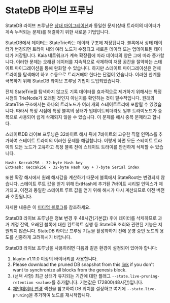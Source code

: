 # StateDB 라이브 프루닝

StateDB 라이브 프루닝은 [상태 마이그레이션](state-migration.md)과 동일한 문제(상태 트라이의 데이터가 계속 누적되는 문제)를 해결하기 위한 새로운 기법입니다.

StateDB에서 데이터는 StateTrie라는 데이터 구조에 저장됩니다. 블록에서 상태 데이터가 변경되면 트라이 내의 여러 노드가 수정되고 새로운 데이터 또는 업데이트된 데이터가 저장됩니다. Kaia 네트워크가 계속 확장됨에 따라 데이터의 양은 그에 따라 증가합니다. 이러한 문제는 오래된 데이터를 지속적으로 삭제하여 저장 공간을 절약하는 스테이트 마이그레이션을 통해 완화할 수 있습니다. 하지만 스테이트 마이그레이션은 전체 트라이를 탐색해야 하고 수동으로 트리거해야 한다는 단점이 있습니다. 이러한 한계를 극복하기 위해 StateDB 라이브 프루닝 기법이 도입되었습니다.

전체 StateTrie를 탐색하지 않고도 기록 데이터를 효과적으로 제거하기 위해서는 특정 시점의 TrieNode가 오래된 것인지 아닌지를 확인하는 것이 필수적입니다. 원래의 StateTrie 구조에서는 하나의 트리노드가 여러 개의 스테이트트리에 포함될 수 있었습니다. 따라서 특정 시점에 특정 블록의 상태가 업데이트되더라도 일부 트라이노드가 중복으로 사용되어 쉽게 삭제되지 않을 수 있습니다. 이 문제를 해시 중복 문제라고 합니다.

스테이트DB 라이브 프루닝은 32바이트 해시 뒤에 7바이트의 고유한 직렬 인덱스를 추가하여 스테이트 트라이의 이러한 문제를 해결합니다. 이렇게 하면 모든 스테이트 트라이의 모든 노드가 고유하고 특정 블록 전에 스테이트 트라이를 안전하게 삭제할 수 있습니다.

```
Hash: Keccak256 - 32-byte Hash key
ExtHash: Keccak256 - 32-byte Hash Key + 7-byte Serial index
```

또한 확장 해시에서 원래 해시값을 계산하기 때문에 블록에서 StateRoot는 변경되지 않습니다. 스테이트 루트 값을 얻기 위해 ExtHash에 추가된 7바이트 시리얼 인덱스가 제거되고, 이전과 동일한 스테이트 루트 값을 얻기 위해 해시가 다시 계산되므로 이전 버전과 호환됩니다.

자세한 내용은 이 [미디엄 블로그](https://medium.com/klaytn/strong-efficient-management-of-blockchain-data-capacity-with-statedb-live-pruning-strong-6aaa09b05f91)를 참조하세요.

StateDB 라이브 프루닝은 정보 변경 후 48시간(기본값) 후에 데이터를 삭제하므로 과거 계정 잔액, 오래된 블록에 대한 컨트랙트 실행 등 StateDB 조회와 관련된 기능은 지원되지 않습니다. StateDB 라이브 프루닝 기능을 활성화하기 전에 운영 중인 노드의 용도를 신중하게 고려하시기 바랍니다.

StateDB 라이브 프루닝을 사용하려면 다음과 같은 환경이 설정되어 있어야 합니다:

1. klaytn v1.11.0 이상의 바이너리를 사용합니다.
2. Please download the pruned DB snapshot from this [link](https://packages.klaytn.net/cypress/pruning-chaindata/) if you don't want to synchronize all blocks from the genesis block.
3. (선택 사항) 최근 상태가 유지되는 기간에 대한 플래그 `--state.live-pruning-retention <value>`를 추가합니다. 기본값은 172800(48시간)입니다.
4. [체인데이터 변경](../../misc/operation/chaindata-change.md) 섹션을 참고하여 DB 위치를 설정하고 여기에 `--state.live-pruning`을 추가하여 노드를 재시작합니다.
